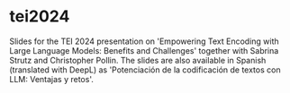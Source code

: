 # tei2024
Slides for the TEI 2024 presentation on 'Empowering Text Encoding with Large Language Models: Benefits and Challenges' together with Sabrina Strutz and Christopher Pollin. 
The slides are also available in Spanish (translated with DeepL) as 'Potenciación de la codificación de textos con LLM: Ventajas y retos'. 

